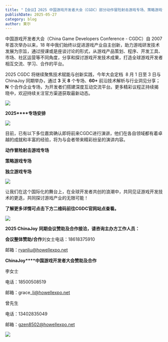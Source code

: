```yaml
---
title: "【会议】2025 中国游戏开发者大会（CGDC）部分动作冒险射击游戏专场、策略游戏专场、独立游戏专场嘉宾曝光"
publishDate: 2025-05-27
category: blog
author: 莱尔
---
```


中国游戏开发者大会（China Game Developers Conference - CGDC）自 2007 年首次举办以来，18 年中我们始终以促进游戏产业自主创新，助力游戏研发技术发展为宗旨，通过授课或是座谈讨论的形式，从游戏产品策划、程序、开发工具、市场、社区运营等不同角度，分享和探讨游戏开发技术成果，打造全球游戏开发者相互交流、学习、合作的平台。

2025 CGDC 将继续聚焦技术赋能与创新实践，今年大会定档  8 月 1 日至 3 日与 ChinaJoy 同期举办，通过 **3** 天 **8** 个专场、**60+** 前沿技术解析与行业洞见分享；**N** 个合作企业专场，为开发者们搭建深度互动交流平台。更多精彩议程正持续揭晓中，欢迎持续关注官方渠道获取最新动态。

![](https://ec-net-1251389766.cos.ap-shanghai.myqcloud.com/wp-content/uploads/2025/05/20250527145544495.png)

**2025****专场安排**

![](https://ec-net-1251389766.cos.ap-shanghai.myqcloud.com/wp-content/uploads/2025/05/20250527145546459.png)

目前，已有以下多位嘉宾确认即将前来CGDC进行演讲，他们在各自领域都有着卓越的成就和丰富的经验，将为与会者带来精彩纷呈的演讲内容。

  
**动作冒险射击游戏专场**

  
  
**策略游戏专场**  
  
  
  
  
**独立游戏专场**  

![](https://ec-net-1251389766.cos.ap-shanghai.myqcloud.com/wp-content/uploads/2025/05/20250527145550702-575x1024.png)

让我们在这个国际化的舞台上，在全球开发者共创的浪潮中，共同见证游戏开发技术的更迭，共同探讨游戏产业的无限可能！

**了解更多详情可点击下方二维码前往CGDC官网站点查看。**

![](https://ec-net-1251389766.cos.ap-shanghai.myqcloud.com/wp-content/uploads/2025/05/20250527145555524-575x1024.png)

**2025 ChinaJoy** **同期会议赞助及合作接洽，请咨询主办方工作人员：**

**会议整体赞助/合作**刘女士电话：18618375910

邮箱：ryanliu@howellexpo.net

**ChinaJoy****中国游戏开发者大会赞助及合作**

李女士 

电话：18500508519 

邮箱：grace\_li@howellexpo.net

曾先生

电话：13402835049

邮箱：gzen8502@howellexpo.net

![](https://ec-net-1251389766.cos.ap-shanghai.myqcloud.com/wp-content/uploads/2025/05/20250527145558929-575x1024.png)
